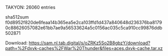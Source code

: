 TAKYON: 26060 entries

sha512sum f0d8952f820de6feaa14b365ea5e2ca103ffd1d437a840648d236376ba81790c88626057082e61bb7ae9a56533624a5c0156ac035c5ca910cc99876ddb502871


 Download: https://sam.nl.tab.digital/s/oZRKz5So2B8gbzY/download?path=%2Fdxvk-caches%2FWar%20Thunder&files=aces.dxvk-cache.tar.xz
